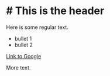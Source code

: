 # # This is the header

Here is some regular text.

* bullet 1
* bullet 2

[Link to Google](http://www.google.com)

More text.
